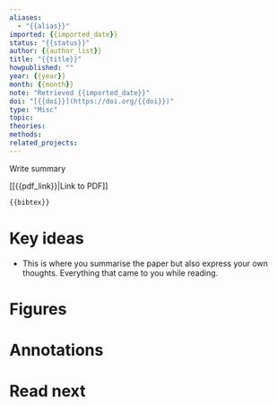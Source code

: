 ```yaml
---
aliases:
  - "{{alias}}"
imported: {{imported_date}}
status: "{{status}}"
author: {{author_list}}
title: "{{title}}"
howpublished: ""
year: {{year}}
month: {{month}}
note: "Retrieved {{imported_date}}"
doi: "[{{doi}}](https://doi.org/{{doi}})"
type: "Misc"
topic: 
theories: 
methods: 
related_projects:
---
```


Write summary

[[{{pdf_link}}|Link to PDF]]

```latex
{{bibtex}}
```

# Key ideas

- This is where you summarise the paper but also express your own thoughts. Everything that came to you while reading.

# Figures

# Annotations

# Read next